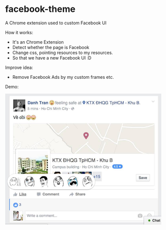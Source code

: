 # facebook-theme
A Chrome extension used to custom Facebook UI

How it works:
- It's an Chrome Extension
- Detect whether the page is Facebook
- Change css, pointing resources to my resources.
- So that we have a new Facebook UI :D

Improve idea:
- Remove Facebook Ads by my custom frames etc.

Demo:

![Facebook Custom UI](facebook-custom-ui.jpg)
